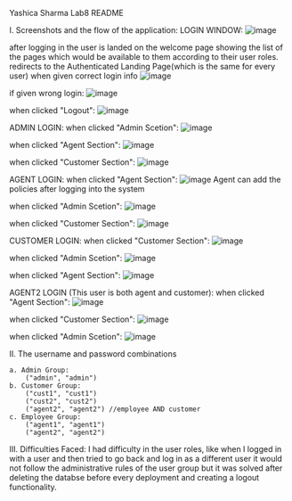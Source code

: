 Yashica Sharma Lab8 README

I. Screenshots and the flow of the application:
 LOGIN WINDOW:
    ![image](https://github.com/user-attachments/assets/9e5eaa24-911a-4e9c-88a5-4771f2807c52)

after logging in the user is landed on the welcome page showing the list of the pages which would be available to them according to their user roles.
   redirects to the Authenticated Landing Page(which is the same for every user) when given correct login info
    ![image](https://github.com/user-attachments/assets/f8b47704-e78d-4295-90e5-d35d79c26e19)

   if given wrong login:
    ![image](https://github.com/user-attachments/assets/3826228e-9f42-49e3-a4ad-36ec37857274)

   when clicked "Logout":
    ![image](https://github.com/user-attachments/assets/b0f618ae-5e9f-4e71-976b-d47d0c5b0592)


   ADMIN LOGIN:
    when clicked "Admin Scetion":
    ![image](https://github.com/user-attachments/assets/4477e408-5930-4770-882e-289894d4b9fb)

   when clicked "Agent Section":
    ![image](https://github.com/user-attachments/assets/4392dfb8-f0d4-4c8c-9564-b39105c2994b)

   when clicked "Customer Section":
    ![image](https://github.com/user-attachments/assets/74983b67-1270-4bd8-948a-35bd7e503b04)


   AGENT LOGIN: 
    when clicked "Agent Section":
    ![image](https://github.com/user-attachments/assets/e532a90c-58ad-42b7-8afe-3a945e6f50ba)
    Agent can add the policies after logging into the system
    
   when clicked "Admin Scetion":
    ![image](https://github.com/user-attachments/assets/a2445fce-7434-4a31-bd2d-6ccd33825c07)

   when clicked "Customer Section":
    ![image](https://github.com/user-attachments/assets/2a32d1aa-799b-4258-9d16-a640499f6ba9)


   CUSTOMER LOGIN:
    when clicked "Customer Section":
    ![image](https://github.com/user-attachments/assets/a4960277-4082-4278-83ba-9c740556f0d8)

   when clicked "Admin Scetion":
    ![image](https://github.com/user-attachments/assets/f946f093-f23b-47e3-87c0-c00720b5241e)

   when clicked "Agent Section":
    ![image](https://github.com/user-attachments/assets/80b05e83-9efe-4867-ba48-5ce2aced7892)


   AGENT2 LOGIN (This user is both agent and customer):
    when clicked "Agent Section":
    ![image](https://github.com/user-attachments/assets/0e33b2f5-bab2-4694-a6a4-48712c7ded08)
    
   when clicked "Customer Section":
    ![image](https://github.com/user-attachments/assets/63783b53-a065-467c-a301-6f39d040685e)
    
   when clicked "Admin Scetion":
    ![image](https://github.com/user-attachments/assets/7cba3d6d-816a-44f4-a806-bddfedb4e12c)

   

II. The username and password combinations
           
    a. Admin Group:
        ("admin", "admin")
    b. Customer Group:
        ("cust1", "cust1")
        ("cust2", "cust2")
        ("agent2", "agent2") //employee AND customer
    c. Employee Group:
        ("agent1", "agent1")
        ("agent2", "agent2")

III. Difficulties Faced:
    I had difficulty in the user roles, like when I logged in with a user and then tried to go back and log in as a different user it would not follow the administrative rules of the user group but it was solved after deleting the databse before every deployment and creating a logout functionality.

